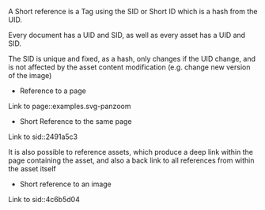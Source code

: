 A Short reference is a Tag using the SID or Short ID which is a hash from the UID.

Every document has a UID and SID, as well as every asset has a UID and SID.

The SID is unique and fixed, as a hash, only changes if the UID change, and is not affected by the asset content modification (e.g. change new version of the image)

* Reference to a page

Link to page::examples.svg-panzoom

* Short Reference to the same page

Link to sid::2491a5c3

It is also possible to reference assets, which produce a deep link within the page containing the asset, and also a back link to all references from within the asset itself

* Short reference to an image

Link to sid::4c6b5d04

